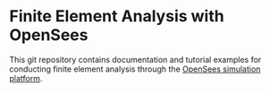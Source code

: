 # Finite Element Analysis with OpenSees

This git repository contains documentation and tutorial examples for conducting finite element analysis through the [OpenSees simulation platform](https://github.com/OpenSees/OpenSees). 
